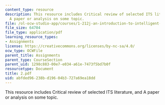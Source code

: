 ```yaml
---
content_type: resource
description: This resource includes Critical review of selected ITS literature, and
  A paper or analysis on some topic.
file: /ol-ocw-studio-app/courses/1-212j-an-introduction-to-intelligent-transportation-systems-spring-2005/abfded96238bd19604b3727a69ea18dd_2.pdf
file_size: 64704
file_type: application/pdf
learning_resource_types:
- Assignments
license: https://creativecommons.org/licenses/by-nc-sa/4.0/
ocw_type: OCWFile
parent_title: Assignments
parent_type: CourseSection
parent_uid: 1298c883-00e7-e034-a61e-7473f5bd7b0f
resourcetype: Document
title: 2.pdf
uid: abfded96-238b-d196-04b3-727a69ea18dd
---
```

This resource includes Critical review of selected ITS literature, and A paper or analysis on some topic.